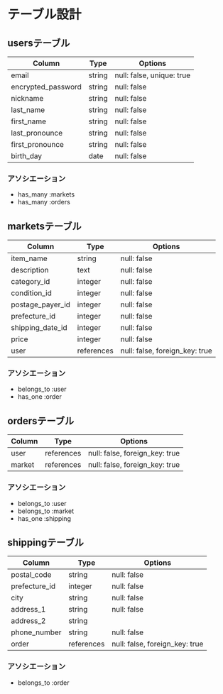 # テーブル設計

## usersテーブル

| Column             | Type    | Options                   |
| ------------------ | ------- | ------------------------- |
| email              | string  | null: false, unique: true |
| encrypted_password | string  | null: false               |
| nickname           | string  | null: false               |
| last_name          | string  | null: false               |
| first_name         | string  | null: false               |
| last_pronounce     | string  | null: false               |
| first_pronounce    | string  | null: false               |
| birth_day          | date    | null: false               |
 
### アソシエーション

- has_many :markets
- has_many :orders

## marketsテーブル

| Column           | Type       | Options                         |
| ---------------- | ---------- | ------------------------------- |
| item_name        | string     | null: false                     |
| description      | text       | null: false                     |
| category_id      | integer    | null: false                     |
| condition_id     | integer    | null: false                     |
| postage_payer_id | integer    | null: false                     |
| prefecture_id    | integer    | null: false                     |
| shipping_date_id | integer    | null: false                     |
| price            | integer    | null: false                     |
| user             | references | null: false, foreign_key: true  |

### アソシエーション

- belongs_to :user
- has_one :order

## ordersテーブル

| Column        | Type       | Options                        |
| ------------- | ---------- | ------------------------------ |
| user          | references | null: false, foreign_key: true |
| market        | references | null: false, foreign_key: true |

### アソシエーション

- belongs_to :user
- belongs_to :market
- has_one :shipping

## shippingテーブル

| Column        | Type       | Options                        |
| ------------- | ---------- | ------------------------------ |
| postal_code   | string     | null: false                    |
| prefecture_id | integer    | null: false                    |
| city          | string     | null: false                    |
| address_1     | string     | null: false                    |
| address_2     | string     |                                |
| phone_number  | string     | null: false                    |
| order         | references | null: false, foreign_key: true |

### アソシエーション

- belongs_to :order